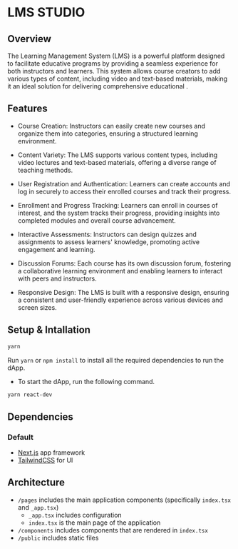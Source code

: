 # LMS STUDIO

## Overview
The Learning Management System (LMS) is a powerful platform designed to facilitate educative programs by providing a seamless experience for both instructors and learners. This system allows course creators to add various types of content, including video and text-based materials, making it an ideal solution for delivering comprehensive educational .

## Features
- Course Creation: Instructors can easily create new courses and organize them into categories, ensuring a structured learning environment.

- Content Variety: The LMS supports various content types, including video lectures and text-based materials, offering a diverse range of teaching methods.

- User Registration and Authentication: Learners can create accounts and log in securely to access their enrolled courses and track their progress.

- Enrollment and Progress Tracking: Learners can enroll in courses of interest, and the system tracks their progress, providing insights into completed modules and overall course advancement.

- Interactive Assessments: Instructors can design quizzes and assignments to assess learners' knowledge, promoting active engagement and learning.

- Discussion Forums: Each course has its own discussion forum, fostering a collaborative learning environment and enabling learners to interact with peers and instructors.

- Responsive Design: The LMS is built with a responsive design, ensuring a consistent and user-friendly experience across various devices and screen sizes.

## Setup & Intallation

```bash
yarn
```

Run `yarn` or `npm install` to install all the required dependencies to run the dApp.


- To start the dApp, run the following command.

```bash
yarn react-dev
```

## Dependencies

### Default
- [Next.js](https://nextjs.org/) app framework
- [TailwindCSS](https://tailwindcss.com/) for UI


## Architecture

- `/pages` includes the main application components (specifically `index.tsx` and `_app.tsx`)
  - `_app.tsx` includes configuration
  - `index.tsx` is the main page of the application
- `/components` includes components that are rendered in `index.tsx`
- `/public` includes static files
